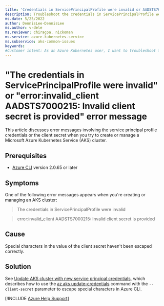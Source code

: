 ```yaml
---
title: 'Credentials in ServicePrincipalProfile were invalid or AADSTS7000215: Invalid client secret'
description: Troubleshoot the credentials in ServicePrincipalProfile were invalid or AADSTS7000215 Invalid client secret is provided message.
ms.date: 5/25/2022
author: DennisLee-DennisLee
ms.author: v-dele
ms.reviewer: chiragpa, nickoman
ms.service: azure-kubernetes-service
ms.subservice: aks-common-issues
keywords:
#Customer intent: As an Azure Kubernetes user, I want to troubleshoot the "The credentials in ServicePrincipalProfile were invalid" or "error:invalid_client AADSTS7000215: Invalid client secret is provided" error message so that I can work with my Azure Kubernetes Service (AKS) cluster successfully.
---
```

# "The credentials in ServicePrincipalProfile were invalid" or "error:invalid_client AADSTS7000215: Invalid client secret is provided" error message

This article discusses error messages involving the service principal profile credentials or the client secret when you try to create or manage a Microsoft Azure Kubernetes Service (AKS) cluster.

## Prerequisites

- [Azure CLI](/cli/azure/install-azure-cli) version 2.0.65 or later

## Symptoms

One of the following error messages appears when you're creating or managing an AKS cluster:

> The credentials in ServicePrincipalProfile were invalid

> error:invalid_client AADSTS7000215: Invalid client secret is provided

## Cause

Special characters in the value of the client secret haven't been escaped correctly.

## Solution

See [Update AKS cluster with new service principal credentials](/azure/aks/update-credentials#update-aks-cluster-with-new-service-principal-credentials), which describes how to use the [az aks update-credentials](/cli/azure/aks#az-aks-update-credentials) command with the `--client-secret` parameter to escape special characters in Azure CLI.

[!INCLUDE [Azure Help Support](../../includes/azure-help-support.md)]
